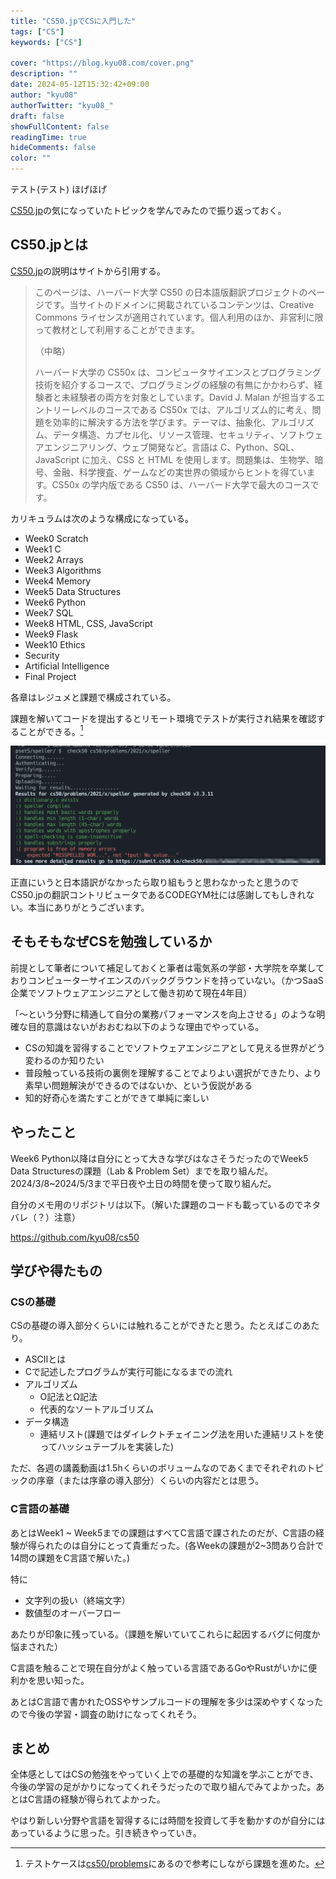 ```yaml
---
title: "CS50.jpでCSに入門した"
tags: ["CS"]
keywords: ["CS"]

cover: "https://blog.kyu08.com/cover.png"
description: ""
date: 2024-05-12T15:32:42+09:00
author: "kyu08"
authorTwitter: "kyu08_"
draft: false
showFullContent: false
readingTime: true
hideComments: false
color: ""
---
```

テスト(テスト)
ほげほげ

[CS50.jp](https://cs50.jp/)の気になっていたトピックを学んでみたので振り返っておく。

## CS50.jpとは
[CS50.jp](https://cs50.jp/)の説明はサイトから引用する。

> このページは、ハーバード大学 CS50 の日本語版翻訳プロジェクトのページです。当サイトのドメインに掲載されているコンテンツは、Creative Commons ライセンスが適用されています。個人利用のほか、非営利に限って教材として利用することができます。
> 
> （中略）
> 
> ハーバード大学の CS50x は、コンピュータサイエンスとプログラミング技術を紹介するコースで、プログラミングの経験の有無にかかわらず、経験者と未経験者の両方を対象としています。David J. Malan が担当するエントリーレベルのコースである CS50x では、アルゴリズム的に考え、問題を効率的に解決する方法を学びます。テーマは、抽象化、アルゴリズム、データ構造、カプセル化、リソース管理、セキュリティ、ソフトウェアエンジニアリング、ウェブ開発など。言語は C、Python、SQL、JavaScript に加え、CSS と HTML を使用します。問題集は、生物学、暗号、金融、科学捜査、ゲームなどの実世界の領域からヒントを得ています。CS50x の学内版である CS50 は、ハーバード大学で最大のコースです。

カリキュラムは次のような構成になっている。

- Week0 Scratch
- Week1 C
- Week2 Arrays
- Week3 Algorithms
- Week4 Memory
- Week5 Data Structures
- Week6 Python
- Week7 SQL
- Week8 HTML, CSS, JavaScript
- Week9 Flask
- Week10 Ethics
- Security
- Artificial Intelligence
- Final Project

各章はレジュメと課題で構成されている。

課題を解いてコードを提出するとリモート環境でテストが実行され結果を確認することができる。[^1]

![check50](check50.webp)

正直にいうと日本語訳がなかったら取り組もうと思わなかったと思うのでCS50.jpの翻訳コントリビュータであるCODEGYM社には感謝してもしきれない。本当にありがとうございます。

## そもそもなぜCSを勉強しているか
前提として筆者について補足しておくと筆者は電気系の学部・大学院を卒業しておりコンピューターサイエンスのバックグラウンドを持っていない。（かつSaaS企業でソフトウェアエンジニアとして働き初めて現在4年目）

「〜という分野に精通して自分の業務パフォーマンスを向上させる」のような明確な目的意識はないがおおむね以下のような理由でやっている。

- CSの知識を習得することでソフトウェアエンジニアとして見える世界がどう変わるのか知りたい
- 普段触っている技術の裏側を理解することでよりよい選択ができたり、より素早い問題解決ができるのではないか、という仮説がある
- 知的好奇心を満たすことができて単純に楽しい

## やったこと
Week6 Python以降は自分にとって大きな学びはなさそうだったのでWeek5 Data Structuresの課題（Lab & Problem Set）までを取り組んだ。2024/3/8~2024/5/3まで平日夜や土日の時間を使って取り組んだ。

自分のメモ用のリポジトリは以下。（解いた課題のコードも載っているのでネタバレ（？）注意）

https://github.com/kyu08/cs50

## 学びや得たもの
### CSの基礎
CSの基礎の導入部分くらいには触れることができたと思う。たとえばこのあたり。
- ASCIIとは
- Cで記述したプログラムが実行可能になるまでの流れ
- アルゴリズム
    - O記法とΩ記法
    - 代表的なソートアルゴリズム
- データ構造
    - 連結リスト(課題ではダイレクトチェイニング法を用いた連結リストを使ってハッシュテーブルを実装した)

ただ、各週の講義動画は1.5hくらいのボリュームなのであくまでそれぞれのトピックの序章（または序章の導入部分）くらいの内容だとは思う。

### C言語の基礎

あとはWeek1 ~ Week5までの課題はすべてC言語で課されたのだが、C言語の経験が得られたのは自分にとって貴重だった。(各Weekの課題が2~3問あり合計で14問の課題をC言語で解いた。)

特に

- 文字列の扱い（終端文字）
- 数値型のオーバーフロー

あたりが印象に残っている。（課題を解いていてこれらに起因するバグに何度か悩まされた）

C言語を触ることで現在自分がよく触っている言語であるGoやRustがいかに便利かを思い知った。

あとはC言語で書かれたOSSやサンプルコードの理解を多少は深めやすくなったので今後の学習・調査の助けになってくれそう。

## まとめ
全体感としてはCSの勉強をやっていく上での基礎的な知識を学ぶことができ、今後の学習の足がかりになってくれそうだったので取り組んでみてよかった。あとはC言語の経験が得られてよかった。

やはり新しい分野や言語を習得するには時間を投資して手を動かすのが自分にはあっているように思った。引き続きやっていき。

[^1]: テストケースは[cs50/problems](https://github.com/cs50/problems)にあるので参考にしながら課題を進めた。
